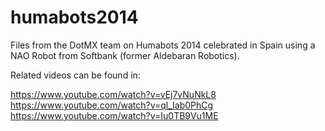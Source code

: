 # humabots2014

Files from the DotMX team on Humabots 2014 celebrated in Spain using a NAO Robot from Softbank (former Aldebaran Robotics).

Related videos can be found in:

https://www.youtube.com/watch?v=vEj7vNuNkL8
https://www.youtube.com/watch?v=ql_Iab0PhCg
https://www.youtube.com/watch?v=Iu0TB9Vu1ME
